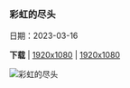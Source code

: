 ### 彩虹的尽头

日期：2023-03-16

**下载**  |  [1920x1080](https://cn.bing.com/th?id=OHR.BallyvooneyCove_ZH-CN0284564457_1920x1080.jpg)  |  [1920x1080](https://cn.bing.com/th?id=OHR.BallyvooneyCove_ZH-CN0284564457_UHD.jpg)

![彩虹的尽头](https://cn.bing.com/th?id=OHR.BallyvooneyCove_ZH-CN0284564457_1920x1080.jpg "ballyvooney海岸，科佩海岸地质公园，爱尔兰 (© Andrea Pistolesi/Getty Images)")

